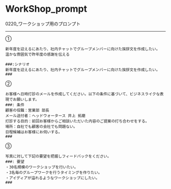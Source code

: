 # WorkShop_prompt
0220_ワークショップ用のプロンプト
<hr>

①
```
新年度を迎えるにあたり、社内チャットでグループメンバーに向けた挨拶文を作成したい。 
温かな雰囲気で昨年度の感謝を伝える
 
###:シナリオ
新年度を迎えるにあたり、社内チャットでグループメンバーに向けた挨拶文を作成したい。
###
```
 
②
```
お客様へ日時打診のメールを作成してください。以下の条件に基づいて、ビジネスライクな表現でお願いします。 
###: 条件
顧客の役職：営業部 部長
メール送付者：ヘッドウォータース 井上 拓磨
打診する目的：前回お客様からご相談いただいた内容のご提案の打ち合わせをする。
場所：自社でも顧客の会社でも問題ない。
日程候補はお客様にお伺いする。
###
```

③
```
写真に対して下記の要望を把握しフィードバックをください。 
###: 要望
・30名規模のワークショップを行いたい。
・3名毎のグループワークを行うタイミングを作りたい。
・アイディアが溢れるようなワークショップにしたい。
###
```
